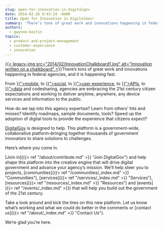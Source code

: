 ```yaml
---
slug: open-for-innovation-in-digitalgov
date: 2014-02-26 8:43:24 -0400
title: Open for Innovation in DigitalGov!
summary: 'There’s tons of great work and innovations happening in federal agencies, and it is happening fast. From mobile, to social, to user experience, to APIs, to data and codesharing, agencies are embracing the 21st century citizen expectations and working to deliver anytime, anywhere, any device services and'
authors:
  - gwynne-kostin
topics:
  - product-and-project-management
  - customer-experience
  - innovation
---
```


<p id="docs-internal-guid-2be0b883-1e35-bf9a-aa33-087a71ace423">
  <a href="https://s3.amazonaws.com/digitalgov/_legacy-img/2014/02/InnovationChalkboard1.jpg">{{< legacy-img src="2014/02/InnovationChalkboard1.jpg" alt="Innovation written on a chalkboard" >}}</a>There’s tons of great work and innovations happening in federal agencies, and it is happening fast.
</p>

<p>
  From <a href="{{< ref "/topics/mobile" >}}">mobile</a>, to <a href="{{< ref "/topics/social-media" >}}">social</a>, to <a href="{{< ref "/topics/user-experience" >}}">user experience</a>, to <a href="{{< ref "/topics/application-programming-interface" >}}">APIs</a>, to <a href="{{< ref "/topics/open-data" >}}">data</a> and codesharing, agencies are embracing the 21st century citizen expectations and working to deliver anytime, anywhere, any device services and information to the public.
</p>

<p>
  How do we tap into this agency expertise? Learn from others’ hits and misses? Identify roadmaps, sample documents, tools? Speed up the adoption of digital tools to provide the experience that citizens expect?
</p>

[DigitalGov](https://digital.gov/) is designed to help. This platform is a government-wide, collaborative platform&#8211;bringing together thousands of government innovators to share solutions to challenges.

Here’s where you come in.

[Join in]({{< ref "/about/contribute.md" >}} "Join DigitalGov") and help shape this platform into the creative engine that will drive digital government and advance your agency’s mission. We&#8217;ll help steer you to projects, [communities]({{< ref "/communities/_index.md" >}} "Communities"), [services]({{< ref "/services/_index.md" >}} "Services"), [resources]({{< ref "/resources/_index.md" >}} "Resources") and [events]({{< ref "/events/_index.md" >}}) that will help you build out the government of the 21st century.

Take a look around and kick the tires on this new platform. Let us know what’s working and what we could do better in the comments or [contact us]({{< ref "/about/_index.md" >}} "Contact Us").

We&#8217;re glad you&#8217;re here.
